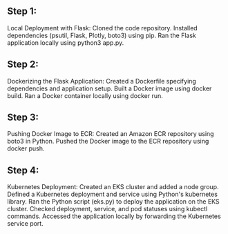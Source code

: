 ## Step 1:
Local Deployment with Flask:
Cloned the code repository.
Installed dependencies (psutil, Flask, Plotly, boto3) using pip.
Ran the Flask application locally using python3 app.py.

## Step 2:
Dockerizing the Flask Application:
Created a Dockerfile specifying dependencies and application setup.
Built a Docker image using docker build.
Ran a Docker container locally using docker run.

## Step 3:
Pushing Docker Image to ECR:
Created an Amazon ECR repository using boto3 in Python.
Pushed the Docker image to the ECR repository using docker push.

## Step 4:
Kubernetes Deployment:
Created an EKS cluster and added a node group.
Defined a Kubernetes deployment and service using Python's kubernetes library.
Ran the Python script (eks.py) to deploy the application on the EKS cluster.
Checked deployment, service, and pod statuses using kubectl commands.
Accessed the application locally by forwarding the Kubernetes service port.
